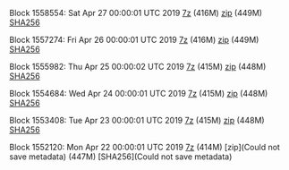 Block 1558554: Sat Apr 27 00:00:01 UTC 2019 [7z]() (416M) [zip]() (449M) [SHA256]()

Block 1557274: Fri Apr 26 00:00:01 UTC 2019 [7z](https://transfer.sh/T1TS5/bootstrap.dat.20190426.7z) (416M) [zip](https://transfer.sh/L4Z5G/bootstrap.dat.20190426.zip) (449M) [SHA256](https://transfer.sh/LM4dg/sha256.txt)

Block 1555982: Thu Apr 25 00:00:02 UTC 2019 [7z](https://transfer.sh/12ilYW/bootstrap.dat.20190425.7z) (415M) [zip](https://transfer.sh/ofJMD/bootstrap.dat.20190425.zip) (448M) [SHA256](https://transfer.sh/1WZmR/sha256.txt)

Block 1554684: Wed Apr 24 00:00:01 UTC 2019 [7z](https://transfer.sh/pfK7X/bootstrap.dat.20190424.7z) (415M) [zip](https://transfer.sh/1kU2B/bootstrap.dat.20190424.zip) (448M) [SHA256](https://transfer.sh/cntMZ/sha256.txt)

Block 1553408: Tue Apr 23 00:00:01 UTC 2019 [7z](https://transfer.sh/12e50P/bootstrap.dat.20190423.7z) (415M) [zip](https://transfer.sh/szDtH/bootstrap.dat.20190423.zip) (448M) [SHA256](https://transfer.sh/5b6iR/sha256.txt)

Block 1552120: Mon Apr 22 00:00:01 UTC 2019 [7z]() (414M) [zip](Could not save metadata) (447M) [SHA256](Could not save metadata)
